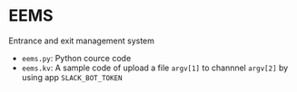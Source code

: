 # EEMS
Entrance and exit management system

- `eems.py`: Python cource code
- `eems.kv`: A sample code of upload a file `argv[1]` to channnel `argv[2]` by using app `SLACK_BOT_TOKEN`
